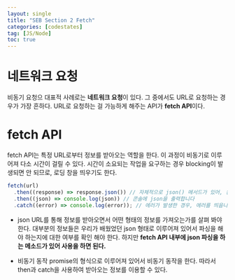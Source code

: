 ```yaml
---
layout: single
title: "SEB Section 2 Fetch"
categories: [codestates]
tag: [JS/Node]
toc: true
---
```


# 네트워크 요청

비동기 요청으 대표적 사례로는 **네트워크 요청**이 있다. 그 중에서도 URL로 요청하는 경우가 가장 흔하다. URL로 요청하는 걸 가능하게 해주는 API가 **fetch API**이다.

# fetch API

fetch API는 특정 URL로부터 정보를 받아오는 역할을 한다. 이 과정이 비동기로 이루어져 다소 시간이 걸릴 수 있다. 시간이 소요되는 작업을 요구하는 경우 blocking이 발생되면 안 되므로, 로딩 창을 띄우기도 한다.

```js
fetch(url)
  .then((response) => response.json()) // 자체적으로 json() 메서드가 있어, 응답을 JSON 형태로 변환시켜서 다음 Promise로 전달합니다
  .then((json) => console.log(json)) // 콘솔에 json을 출력합니다
  .catch((error) => console.log(error)); // 에러가 발생한 경우, 에러를 띄웁니다
```

- json
  URL를 통해 정보를 받아오면서 어떤 형태의 정보를 가져오는가를 살펴 봐야 한다. 대부분의 정보들은 우리가 배웠었던 json 형태로 이루어져 있어서 파싱을 해야 하는지에 대한 여부를 확인 해야 한다. 하지만 **fetch API 내부에 json 파싱을 하는 메소드가 있어 사용을 하면 된다.**

- 비동기 동작
  promise의 형식으로 이루어져 있어서 비동기 동작을 한다. 따라서 then과 catch을 사용하여 받아오는 정보를 이용할 수 있다.
